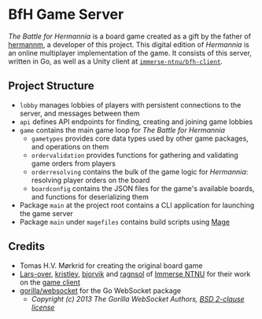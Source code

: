 # BfH Game Server

_The Battle for Hermannia_ is a board game created as a gift by the father of [hermannm](https://github.com/hermannm), a developer of this project. This digital edition of _Hermannia_ is an online multiplayer implementation of the game. It consists of this server, written in Go, as well as a Unity client at [`immerse-ntnu/bfh-client`](https://github.com/immerse-ntnu/bfh-client).

## Project Structure

- `lobby` manages lobbies of players with persistent connections to the server, and messages between them
- `api` defines API endpoints for finding, creating and joining game lobbies
- `game` contains the main game loop for _The Battle for Hermannia_
  - `gametypes` provides core data types used by other game packages, and operations on them
  - `ordervalidation` provides functions for gathering and validating game orders from players
  - `orderresolving` contains the bulk of the game logic for _Hermannia_: resolving player orders on the board
  - `boardconfig` contains the JSON files for the game's available boards, and functions for deserializing them
- Package `main` at the project root contains a CLI application for launching the game server
- Package `main` under `magefiles` contains build scripts using [Mage](https://magefile.org/)

## Credits

- Tomas H.V. Mørkrid for creating the original board game
- [Lars-over](https://github.com/Lars-over), [kristley](https://github.com/kristley), [bjorvik](https://github.com/bjorvik) and [ragnsol](https://github.com/ragnsol) of [Immerse NTNU](https://github.com/immerse-ntnu) for their work on the [game client](https://github.com/immerse-ntnu/bfh-client)
- [gorilla/websocket](https://github.com/gorilla/websocket) for the Go WebSocket package
  - _Copyright (c) 2013 The Gorilla WebSocket Authors, [BSD 2-clause license](https://github.com/gorilla/websocket/blob/master/LICENSE)_
